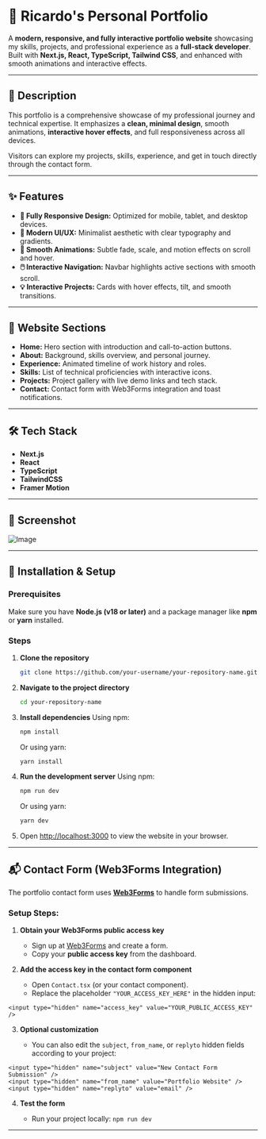 # 🌟 Ricardo's Personal Portfolio



A **modern, responsive, and fully interactive portfolio website** showcasing my skills, projects, and professional experience as a **full-stack developer**. Built with **Next.js, React, TypeScript, Tailwind CSS**, and enhanced with smooth animations and interactive effects.  

---

## 📄 Description

This portfolio is a comprehensive showcase of my professional journey and technical expertise. It emphasizes a **clean, minimal design**, smooth animations, **interactive hover effects**, and full responsiveness across all devices.  

Visitors can explore my projects, skills, experience, and get in touch directly through the contact form.  

---

## ✨ Features

- **📱 Fully Responsive Design:** Optimized for mobile, tablet, and desktop devices.  
- **🎨 Modern UI/UX:** Minimalist aesthetic with clear typography and gradients.  
- **💨 Smooth Animations:** Subtle fade, scale, and motion effects on scroll and hover.  
- **🖱️ Interactive Navigation:** Navbar highlights active sections with smooth scroll.    
- **💡 Interactive Projects:** Cards with hover effects, tilt, and smooth transitions.  

---

## 📂 Website Sections

- **Home:** Hero section with introduction and call-to-action buttons.  
- **About:** Background, skills overview, and personal journey.  
- **Experience:** Animated timeline of work history and roles.  
- **Skills:** List of technical proficiencies with interactive icons.  
- **Projects:** Project gallery with live demo links and tech stack.  
- **Contact:** Contact form with Web3Forms integration and toast notifications.  

---

## 🛠️ Tech Stack



* **Next.js**
* **React**
* **TypeScript**
* **TailwindCSS**
* **Framer Motion**

---

## 📸 Screenshot

![Image](https://github.com/user-attachments/assets/163a2065-db85-442b-a52b-21f8180473fa) 


---

## 🚀 Installation & Setup

### Prerequisites

Make sure you have **Node.js (v18 or later)** and a package manager like **npm** or **yarn** installed.

### Steps

1. **Clone the repository**
    ```bash
    git clone https://github.com/your-username/your-repository-name.git
    ```
2. **Navigate to the project directory**
    ```bash
    cd your-repository-name
    ```
3. **Install dependencies**
    Using npm:
    ```bash
    npm install
    ```
    Or using yarn:
    ```bash
    yarn install
    ```
4. **Run the development server**
    Using npm:
    ```bash
    npm run dev
    ```
    Or using yarn:
    ```bash
    yarn dev
    ```

5. Open [http://localhost:3000](http://localhost:3000) to view the website in your browser.

---

## 📬 Contact Form (Web3Forms Integration)

The portfolio contact form uses **[Web3Forms](https://web3forms.com/)** to handle form submissions.  

### Setup Steps:

1. **Obtain your Web3Forms public access key**
   - Sign up at [Web3Forms](https://web3forms.com/) and create a form.  
   - Copy your **public access key** from the dashboard.

2. **Add the access key in the contact form component**
   - Open `Contact.tsx` (or your contact component).  
   - Replace the placeholder `"YOUR_ACCESS_KEY_HERE"` in the hidden input:

```tsx
<input type="hidden" name="access_key" value="YOUR_PUBLIC_ACCESS_KEY" />
````

3. **Optional customization**

   * You can also edit the `subject`, `from_name`, or `replyto` hidden fields according to your project:

```tsx
<input type="hidden" name="subject" value="New Contact Form Submission" />
<input type="hidden" name="from_name" value="Portfolio Website" />
<input type="hidden" name="replyto" value="email" />
```

4. **Test the form**

   * Run your project locally: `npm run dev`


---
